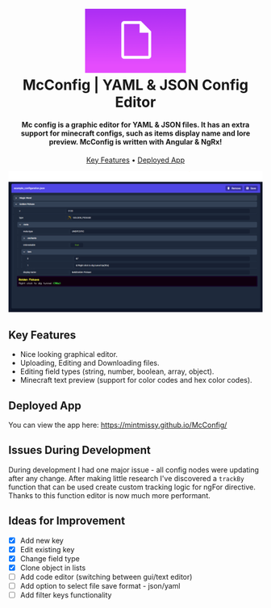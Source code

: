 <h1 align="center">
  <br>
  <a href="https://mintmissy.github.io/McConfig/"><img src="docs/logo.png" alt="Config Editor" width="200"></a>
  <br>
  McConfig | YAML & JSON Config Editor
  <br>
</h1>

<h4 align="center">Mc config is a graphic editor for YAML & JSON files. It has an extra support for minecraft configs, such as items display name and lore preview. McConfig is written with Angular & NgRx!</h4>

<p align="center">
  <a href="#key-features">Key Features</a> •
  <a href="#deployed-app">Deployed App</a>
</p>

![application screenshot](docs/preview.png)

## Key Features

- Nice looking graphical editor.
- Uploading, Editing and Downloading files.
- Editing field types (string, number, boolean, array, object).
- Minecraft text preview (support for color codes and hex color codes).

## Deployed App

You can view the app here:
https://mintmissy.github.io/McConfig/

## Issues During Development

During development I had one major issue - all config nodes were updating after any change. After making little research I've discovered a `trackBy` function that can be used create custom tracking logic for ngFor directive. Thanks to this function editor is now much more performant.

## Ideas for Improvement

- [X] Add new key
- [X] Edit existing key
- [X] Change field type
- [X] Clone object in lists
- [ ] Add code editor (switching between gui/text editor)
- [ ] Add option to select file save format - json/yaml
- [ ] Add filter keys functionality
